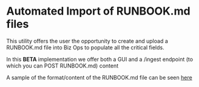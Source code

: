 # Automated Import of RUNBOOK.md files

This utility offers the user the opportunity to create and upload a RUNBOOK.md file into Biz Ops to populate all the critical fields.

In this **BETA** implementation we offer both a GUI and a /ingest endpoint (to which you can POST RUNBOOK.md) content

A sample of the format/content of the RUNBOOK.md file can be seen [here](./EXAMPLE.md)
